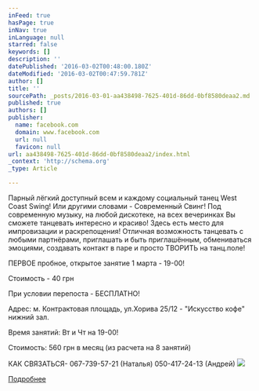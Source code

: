 ```yaml
---
inFeed: true
hasPage: true
inNav: true
inLanguage: null
starred: false
keywords: []
description: ''
datePublished: '2016-03-02T00:48:00.180Z'
dateModified: '2016-03-02T00:47:59.781Z'
author: []
title: ''
sourcePath: _posts/2016-03-01-aa438498-7625-401d-86dd-0bf8580deaa2.md
published: true
authors: []
publisher:
  name: facebook.com
  domain: www.facebook.com
  url: null
  favicon: null
url: aa438498-7625-401d-86dd-0bf8580deaa2/index.html
_context: 'http://schema.org'
_type: Article

---
```

Парный лёгкий доступный всем и каждому социальный танец West Coast Swing! Или другими словами - Современный Свинг!
Под современную музыку, на любой дискотеке, на всех вечеринках Вы сможете танцевать интересно и красиво! 
Здесь есть место для импровизации и раскрепощения! 
Отличная возможность танцевать с любыми партнёрами, приглашать и быть приглашённым, обмениваться эмоциями, создавать контакт в паре и просто ТВОРИТЬ на танц.поле! 

ПЕРВОЕ пробное, открытое занятие 1 марта - 19-00!
  
Стоимость - 40 грн
  
При условии перепоста - БЕСПЛАТНО! 

Адрес: м. Контрактовая площадь, ул.Хорива 25/12 - "Искусство кофе" нижний зал. 

Время занятий: Вт и Чт на 19-00! 

Стоимость: 560 грн в месяц (из расчета на 8 занятий)

КАК СВЯЗАТЬСЯ[][0]- 067-739-57-21 (Наталья) 050-417-24-13 (Андрей) ![](https://s3-us-west-2.amazonaws.com/the-grid-img/p/faa87a1395a43cfc6b5a0d3b5209d7c86bd5c3dc.jpg)

[Подробнее][0]

[0]: https://www.facebook.com/events/551393651689647/